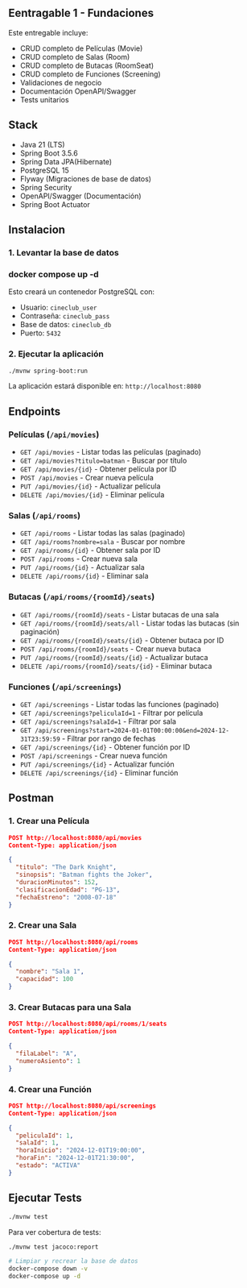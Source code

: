 

## Eentragable 1 - Fundaciones

Este entregable incluye:
- CRUD completo de Películas (Movie)
- CRUD completo de Salas (Room)
- CRUD completo de Butacas (RoomSeat)
- CRUD completo de Funciones (Screening)
- Validaciones de negocio
- Documentación OpenAPI/Swagger
- Tests unitarios

## Stack 

- Java 21 (LTS)
- Spring Boot 3.5.6
- Spring Data JPA(Hibernate)
- PostgreSQL 15
- Flyway (Migraciones de base de datos)
- Spring Security
- OpenAPI/Swagger (Documentación)
- Spring Boot Actuator



## Instalacion 

### 1. Levantar la base de datos


### docker compose up -d


Esto creará un contenedor PostgreSQL con:
- Usuario: `cineclub_user`
- Contraseña: `cineclub_pass`
- Base de datos: `cineclub_db`
- Puerto: `5432`

### 2. Ejecutar la aplicación

```bash
./mvnw spring-boot:run
```

La aplicación estará disponible en: `http://localhost:8080`

##  Endpoints 
### Películas (`/api/movies`)

- `GET /api/movies` - Listar todas las películas (paginado)
- `GET /api/movies?titulo=batman` - Buscar por título
- `GET /api/movies/{id}` - Obtener película por ID
- `POST /api/movies` - Crear nueva película
- `PUT /api/movies/{id}` - Actualizar película
- `DELETE /api/movies/{id}` - Eliminar película

### Salas (`/api/rooms`)

- `GET /api/rooms` - Listar todas las salas (paginado)
- `GET /api/rooms?nombre=sala` - Buscar por nombre
- `GET /api/rooms/{id}` - Obtener sala por ID
- `POST /api/rooms` - Crear nueva sala
- `PUT /api/rooms/{id}` - Actualizar sala
- `DELETE /api/rooms/{id}` - Eliminar sala

### Butacas (`/api/rooms/{roomId}/seats`)

- `GET /api/rooms/{roomId}/seats` - Listar butacas de una sala
- `GET /api/rooms/{roomId}/seats/all` - Listar todas las butacas (sin paginación)
- `GET /api/rooms/{roomId}/seats/{id}` - Obtener butaca por ID
- `POST /api/rooms/{roomId}/seats` - Crear nueva butaca
- `PUT /api/rooms/{roomId}/seats/{id}` - Actualizar butaca
- `DELETE /api/rooms/{roomId}/seats/{id}` - Eliminar butaca

### Funciones (`/api/screenings`)

- `GET /api/screenings` - Listar todas las funciones (paginado)
- `GET /api/screenings?peliculaId=1` - Filtrar por película
- `GET /api/screenings?salaId=1` - Filtrar por sala
- `GET /api/screenings?start=2024-01-01T00:00:00&end=2024-12-31T23:59:59` - Filtrar por rango de fechas
- `GET /api/screenings/{id}` - Obtener función por ID
- `POST /api/screenings` - Crear nueva función
- `PUT /api/screenings/{id}` - Actualizar función
- `DELETE /api/screenings/{id}` - Eliminar función

## Postman

### 1. Crear una Película

```json
POST http://localhost:8080/api/movies
Content-Type: application/json

{
  "titulo": "The Dark Knight",
  "sinopsis": "Batman fights the Joker",
  "duracionMinutos": 152,
  "clasificacionEdad": "PG-13",
  "fechaEstreno": "2008-07-18"
}
```

### 2. Crear una Sala

```json
POST http://localhost:8080/api/rooms
Content-Type: application/json

{
  "nombre": "Sala 1",
  "capacidad": 100
}
```

### 3. Crear Butacas para una Sala

```json
POST http://localhost:8080/api/rooms/1/seats
Content-Type: application/json

{
  "filaLabel": "A",
  "numeroAsiento": 1
}
```

### 4. Crear una Función

```json
POST http://localhost:8080/api/screenings
Content-Type: application/json

{
  "peliculaId": 1,
  "salaId": 1,
  "horaInicio": "2024-12-01T19:00:00",
  "horaFin": "2024-12-01T21:30:00",
  "estado": "ACTIVA"
}
```


## Ejecutar Tests

```bash
./mvnw test
```

Para ver cobertura de tests:

```bash
./mvnw test jacoco:report
```



```bash
# Limpiar y recrear la base de datos
docker-compose down -v
docker-compose up -d
```
